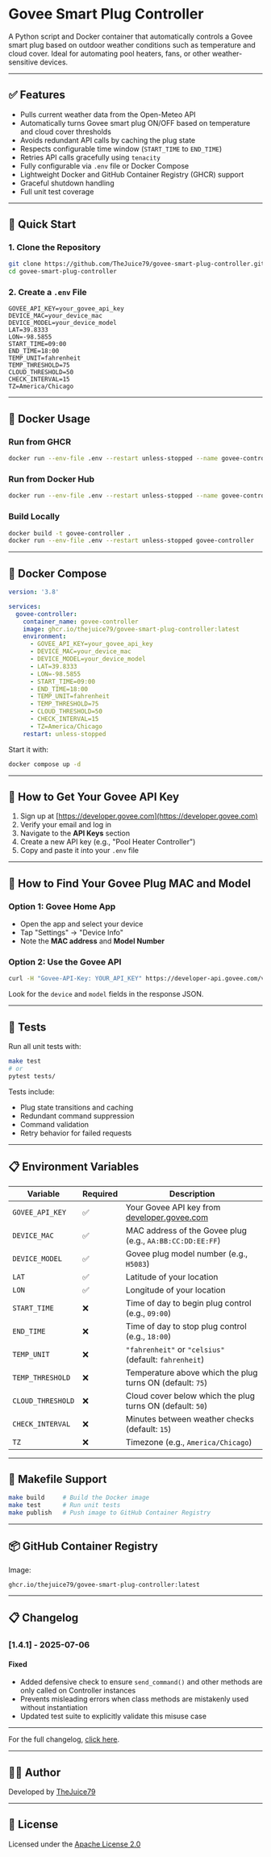 # Govee Smart Plug Controller

A Python script and Docker container that automatically controls a Govee smart plug based on outdoor weather conditions such as temperature and cloud cover. Ideal for automating pool heaters, fans, or other weather-sensitive devices.

---

## ✅ Features

- Pulls current weather data from the Open-Meteo API
- Automatically turns Govee smart plug ON/OFF based on temperature and cloud cover thresholds
- Avoids redundant API calls by caching the plug state
- Respects configurable time window (`START_TIME` to `END_TIME`)
- Retries API calls gracefully using `tenacity`
- Fully configurable via `.env` file or Docker Compose
- Lightweight Docker and GitHub Container Registry (GHCR) support
- Graceful shutdown handling
- Full unit test coverage

---

## 🚀 Quick Start

### 1. Clone the Repository

```bash
git clone https://github.com/TheJuice79/govee-smart-plug-controller.git
cd govee-smart-plug-controller
```

### 2. Create a `.env` File

```env
GOVEE_API_KEY=your_govee_api_key
DEVICE_MAC=your_device_mac
DEVICE_MODEL=your_device_model
LAT=39.8333
LON=-98.5855
START_TIME=09:00
END_TIME=18:00
TEMP_UNIT=fahrenheit
TEMP_THRESHOLD=75
CLOUD_THRESHOLD=50
CHECK_INTERVAL=15
TZ=America/Chicago
```

---

## 🐳 Docker Usage

### Run from GHCR

```bash
docker run --env-file .env --restart unless-stopped --name govee-controller   ghcr.io/thejuice79/govee-smart-plug-controller:latest
```

### Run from Docker Hub

```bash
docker run --env-file .env --restart unless-stopped --name govee-controller   thejuice79/govee-smart-plug-controller:latest
```

### Build Locally

```bash
docker build -t govee-controller .
docker run --env-file .env --restart unless-stopped govee-controller
```

---

## 🧱 Docker Compose

```yaml
version: '3.8'

services:
  govee-controller:
    container_name: govee-controller
    image: ghcr.io/thejuice79/govee-smart-plug-controller:latest
    environment:
      - GOVEE_API_KEY=your_govee_api_key
      - DEVICE_MAC=your_device_mac
      - DEVICE_MODEL=your_device_model
      - LAT=39.8333
      - LON=-98.5855
      - START_TIME=09:00
      - END_TIME=18:00
      - TEMP_UNIT=fahrenheit
      - TEMP_THRESHOLD=75
      - CLOUD_THRESHOLD=50
      - CHECK_INTERVAL=15
      - TZ=America/Chicago
    restart: unless-stopped
```

Start it with:

```bash
docker compose up -d
```

---

## 🔑 How to Get Your Govee API Key

1. Sign up at [https://developer.govee.com](https://developer.govee.com)
2. Verify your email and log in
3. Navigate to the **API Keys** section
4. Create a new API key (e.g., "Pool Heater Controller")
5. Copy and paste it into your `.env` file

---

## 📡 How to Find Your Govee Plug MAC and Model

### Option 1: Govee Home App
- Open the app and select your device
- Tap "Settings" → "Device Info"
- Note the **MAC address** and **Model Number**

### Option 2: Use the Govee API

```bash
curl -H "Govee-API-Key: YOUR_API_KEY" https://developer-api.govee.com/v1/devices
```

Look for the `device` and `model` fields in the response JSON.

---

## 🧪 Tests

Run all unit tests with:

```bash
make test
# or
pytest tests/
```

Tests include:
- Plug state transitions and caching
- Redundant command suppression
- Command validation
- Retry behavior for failed requests

---

## 📋 Environment Variables

| Variable         | Required | Description                                                                 |
|------------------|----------|-----------------------------------------------------------------------------|
| `GOVEE_API_KEY`  | ✅       | Your Govee API key from [developer.govee.com](https://developer.govee.com/) |
| `DEVICE_MAC`     | ✅       | MAC address of the Govee plug (e.g., `AA:BB:CC:DD:EE:FF`)                  |
| `DEVICE_MODEL`   | ✅       | Govee plug model number (e.g., `H5083`)                                    |
| `LAT`            | ✅       | Latitude of your location                                                  |
| `LON`            | ✅       | Longitude of your location                                                 |
| `START_TIME`     | ❌       | Time of day to begin plug control (e.g., `09:00`)                          |
| `END_TIME`       | ❌       | Time of day to stop plug control (e.g., `18:00`)                           |
| `TEMP_UNIT`      | ❌       | `"fahrenheit"` or `"celsius"` (default: `fahrenheit`)                      |
| `TEMP_THRESHOLD` | ❌       | Temperature above which the plug turns ON (default: `75`)                  |
| `CLOUD_THRESHOLD`| ❌       | Cloud cover below which the plug turns ON (default: `50`)                  |
| `CHECK_INTERVAL` | ❌       | Minutes between weather checks (default: `15`)                             |
| `TZ`             | ❌       | Timezone (e.g., `America/Chicago`)                                         |

---

## 🧰 Makefile Support

```bash
make build     # Build the Docker image
make test      # Run unit tests
make publish   # Push image to GitHub Container Registry
```

---

## 📦 GitHub Container Registry

Image:  
```
ghcr.io/thejuice79/govee-smart-plug-controller:latest
```

---

## 📋 Changelog

### [1.4.1] - 2025-07-06
#### Fixed
- Added defensive check to ensure `send_command()` and other methods are only called on Controller instances
- Prevents misleading errors when class methods are mistakenly used without instantiation
- Updated test suite to explicitly validate this misuse case

---

For the full changelog, [click here](https://github.com/TheJuice79/govee-smart-plug-controller/blob/main/CHANGELOG.md).

---

## 🧑‍💻 Author

Developed by [TheJuice79](https://github.com/TheJuice79)

---

## 📝 License

Licensed under the [Apache License 2.0](https://www.apache.org/licenses/LICENSE-2.0)
